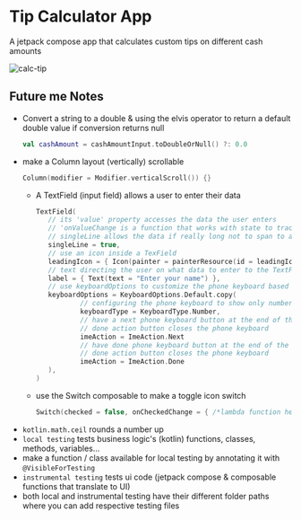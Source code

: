 # Tip Calculator App

A jetpack compose app that calculates custom tips on different cash amounts

![calc-tip](https://github.com/2Kelvin/tip-calclulator/assets/85868026/e2a6cd90-6617-4a02-8ed8-caa32f9b71a2)


## Future me Notes

- Convert a string to a double & using the elvis operator to return a default double value if conversion returns null
    ```kotlin
    val cashAmount = cashAmountInput.toDoubleOrNull() ?: 0.0
    ```
- make a Column layout (vertically) scrollable
    ```kotlin
    Column(modifier = Modifier.verticalScroll()) {}
    ```
  - A TextField (input field) allows a user to enter their data
     ```kotlin
    TextField(
        // its 'value' property accesses the data the user enters
        // 'onValueChange is a function that works with state to track change in the data the user enters
        // singleLine allows the data if really long not to span to a new line
        singleLine = true,
        // use an icon inside a TexField
        leadingIcon = { Icon(painter = painterResource(id = leadingIcon), contentDescription = null ) },
        // text directing the user on what data to enter to the TextField
        label = { Text(text = "Enter your name") },
        // use keyboardOptions to customize the phone keyboard based on the data to be entered in the TextField
        keyboardOptions = KeyboardOptions.Default.copy(
                // configuring the phone keyboard to show only numbers
                keyboardType = KeyboardType.Number,
                // have a next phone keyboard button at the end of the keyboard (next action button)
                // done action button closes the phone keyboard
                imeAction = ImeAction.Next
                // have done phone keyboard button at the end of the keyboard (done action button)
                // done action button closes the phone keyboard
                imeAction = ImeAction.Done
        ),
    )
     ```
  - use the Switch composable to make a toggle icon switch
    ```kotlin
    Switch(checked = false, onCheckedChange = { /*lambda function here */ })
    ```
- `kotlin.math.ceil` rounds a number up
- `local testing` tests business logic's (kotlin) functions, classes, methods, variables...
- make a function / class available for local testing by annotating it with `@VisibleForTesting`
- `instrumental testing` tests ui code (jetpack compose & composable functions that translate to UI)
- both local and instrumental testing have their different folder paths where you can add respective testing files